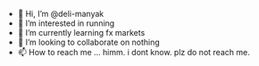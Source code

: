 - 👋 Hi, I’m @deli-manyak
- 👀 I’m interested in running
- 🌱 I’m currently learning fx markets
- 💞️ I’m looking to collaborate on nothing
- 📫 How to reach me ... himm. i dont know. plz do not reach me.

<!---
deli-manyak/deli-manyak is a ✨ special ✨ repository because its `README.md` (this file) appears on your GitHub profile.
You can click the Preview link to take a look at your changes.
--->
